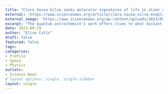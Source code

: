 ```yaml
---
title: "Clara Sousa-Silva seeks molecular signatures of life in alien atmospheres"
external: 'https://www.sciencenews.org/article/clara-sousa-silva-exoplanets-biosignatures'
external_image: 'https://www.sciencenews.org/wp-content/uploads/2023/08/sousa-silva_feat.jpg'
excerpt: "The quantum astrochemist's work offers clues to what distant objects are made of"
date: 2023-09-19
author: "Elise Cutts"
draft: false
featured: false
tags: 
categories: 
- Profile
- Space
- Physics
outlets:
- Science News
# layout options: single, single-sidebar
layout: single
---
```


